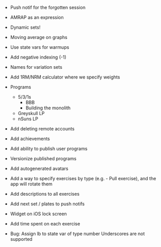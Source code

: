 - Push notif for the forgotten session
- AMRAP as an expression
- Dynamic sets!
- Moving average on graphs
- Use state vars for warmups
- Add negative indexing (-1)
- Names for variation sets
- Add 1RM/NRM calculator where we specify weights

- Programs
  - 5/3/1s
    - BBB
    - Building the monolith
  - Greyskull LP
  - nSuns LP
- Add deleting remote accounts
- Add achievements
- Add ability to publish user programs
- Versionize published programs
- Add autogenerated avatars
- Add a way to specify exercises by type (e.g. - Pull exercise), and the app will rotate them
- Add descriptions to all exercises
- Add next set / plates to push notifs
- Widget on iOS lock screen
- Add time spent on each exercise

- Bug:
  Assign lb to state var of type number
  Underscores are not supported
